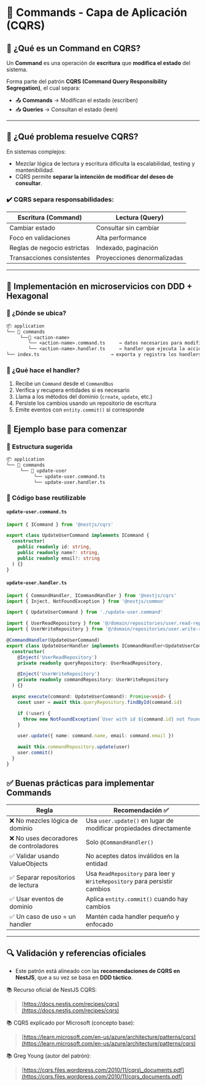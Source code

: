 
# 📖 Commands - Capa de Aplicación (CQRS)

## 📌 ¿Qué es un Command en CQRS?

Un **Command** es una operación de **escritura** que **modifica el estado** del sistema.

Forma parte del patrón **CQRS (Command Query Responsibility Segregation)**, el cual separa:

* 📤 **Commands** → Modifican el estado (escriben)
* 📥 **Queries** → Consultan el estado (leen)

---

## 🎯 ¿Qué problema resuelve CQRS?

En sistemas complejos:

* Mezclar lógica de lectura y escritura dificulta la escalabilidad, testing y mantenibilidad.
* CQRS permite **separar la intención de modificar del deseo de consultar**.

### ✔️ CQRS separa responsabilidades:

| Escritura (Command)         | Lectura (Query)             |
| --------------------------- | --------------------------- |
| Cambiar estado              | Consultar sin cambiar       |
| Foco en validaciones        | Alta performance            |
| Reglas de negocio estrictas | Indexado, paginación        |
| Transacciones consistentes  | Proyecciones denormalizadas |

---

## 🧠 Implementación en microservicios con DDD + Hexagonal

### 🔹 ¿Dónde se ubica?

```txt
📦 application
└── 📁 commands
     └──📁 <action-name>
        └── <action-name>.command.ts     → datos necesarios para modificar el estado
        └── <action-name>.handler.ts     → handler que ejecuta la acción
└── index.ts                          → exporta y registra los handlers
```

### 🔹 ¿Qué hace el handler?

1. Recibe un `Command` desde el `CommandBus`
2. Verifica y recupera entidades si es necesario
3. Llama a los métodos del dominio (`create`, `update`, etc.)
4. Persiste los cambios usando un repositorio de escritura
5. Emite eventos con `entity.commit()` si corresponde

## 🧱 Ejemplo base para comenzar

### 🧩 Estructura sugerida

```txt
📦 application
└── 📁 commands
     └── 📁 update-user
          └── update-user.command.ts
          └── update-user.handler.ts
```

### 🔧 Código base reutilizable

#### `update-user.command.ts`

```ts
import { ICommand } from '@nestjs/cqrs'

export class UpdateUserCommand implements ICommand {
  constructor(
    public readonly id: string,
    public readonly name?: string,
    public readonly email?: string
  ) {}
}
```

#### `update-user.handler.ts`

```ts
import { CommandHandler, ICommandHandler } from '@nestjs/cqrs'
import { Inject, NotFoundException } from '@nestjs/common'

import { UpdateUserCommand } from './update-user.command'

import { UserReadRepository } from '@/domain/repositories/user.read-repository'
import { UserWriteRepository } from '@/domain/repositories/user.write-repository'

@CommandHandler(UpdateUserCommand)
export class UpdateUserHandler implements ICommandHandler<UpdateUserCommand> {
  constructor(
    @Inject('UserReadRepository')
    private readonly queryRepository: UserReadRepository,

    @Inject('UserWriteRepository')
    private readonly commandRepository: UserWriteRepository
  ) {}

  async execute(command: UpdateUserCommand): Promise<void> {
    const user = await this.queryRepository.findById(command.id)

    if (!user) {
      throw new NotFoundException(`User with id ${command.id} not found`)
    }

    user.update({ name: command.name, email: command.email })

    await this.commandRepository.update(user)
    user.commit()
  }
}
```

## ✅ Buenas prácticas para implementar Commands

| Regla                                  | Recomendación ✅                                                           |
| -------------------------------------- | ------------------------------------------------------------------------- |
| ❌ No mezcles lógica de dominio         | Usa `user.update()` en lugar de modificar propiedades directamente        |
| ❌ No uses decoradores de controladores | Solo `@CommandHandler()`                                                  |
| ✅ Validar usando ValueObjects          | No aceptes datos inválidos en la entidad                                  |
| ✅ Separar repositorios de lectura      | Usa `ReadRepository` para leer y `WriteRepository` para persistir cambios |
| ✅ Usar eventos de dominio              | Aplica `entity.commit()` cuando hay cambios                               |
| ✅ Un caso de uso = un handler          | Mantén cada handler pequeño y enfocado                                    |

---

## 🔍 Validación y referencias oficiales

* Este patrón está alineado con las **recomendaciones de CQRS en NestJS**, que a su vez se basa en **DDD táctico**.

📚 Recurso oficial de NestJS CQRS:

> [https://docs.nestjs.com/recipes/cqrs](https://docs.nestjs.com/recipes/cqrs)

📚 CQRS explicado por Microsoft (concepto base):

> [https://learn.microsoft.com/en-us/azure/architecture/patterns/cqrs](https://learn.microsoft.com/en-us/azure/architecture/patterns/cqrs)

📚 Greg Young (autor del patrón):

> [https://cqrs.files.wordpress.com/2010/11/cqrs\_documents.pdf](https://cqrs.files.wordpress.com/2010/11/cqrs_documents.pdf)
